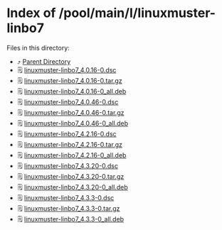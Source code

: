 
# Index of /pool/main/l/linuxmuster-linbo7
Files in this directory:
- ⤴ [Parent Directory](../)
- 🗒 [linuxmuster-linbo7_4.0.16-0.dsc](linuxmuster-linbo7_4.0.16-0.dsc)
- 🗒 [linuxmuster-linbo7_4.0.16-0.tar.gz](linuxmuster-linbo7_4.0.16-0.tar.gz)
- 🗒 [linuxmuster-linbo7_4.0.16-0_all.deb](linuxmuster-linbo7_4.0.16-0_all.deb)
- 🗒 [linuxmuster-linbo7_4.0.46-0.dsc](linuxmuster-linbo7_4.0.46-0.dsc)
- 🗒 [linuxmuster-linbo7_4.0.46-0.tar.gz](linuxmuster-linbo7_4.0.46-0.tar.gz)
- 🗒 [linuxmuster-linbo7_4.0.46-0_all.deb](linuxmuster-linbo7_4.0.46-0_all.deb)
- 🗒 [linuxmuster-linbo7_4.2.16-0.dsc](linuxmuster-linbo7_4.2.16-0.dsc)
- 🗒 [linuxmuster-linbo7_4.2.16-0.tar.gz](linuxmuster-linbo7_4.2.16-0.tar.gz)
- 🗒 [linuxmuster-linbo7_4.2.16-0_all.deb](linuxmuster-linbo7_4.2.16-0_all.deb)
- 🗒 [linuxmuster-linbo7_4.3.20-0.dsc](linuxmuster-linbo7_4.3.20-0.dsc)
- 🗒 [linuxmuster-linbo7_4.3.20-0.tar.gz](linuxmuster-linbo7_4.3.20-0.tar.gz)
- 🗒 [linuxmuster-linbo7_4.3.20-0_all.deb](linuxmuster-linbo7_4.3.20-0_all.deb)
- 🗒 [linuxmuster-linbo7_4.3.3-0.dsc](linuxmuster-linbo7_4.3.3-0.dsc)
- 🗒 [linuxmuster-linbo7_4.3.3-0.tar.gz](linuxmuster-linbo7_4.3.3-0.tar.gz)
- 🗒 [linuxmuster-linbo7_4.3.3-0_all.deb](linuxmuster-linbo7_4.3.3-0_all.deb)
